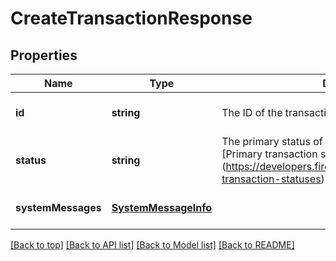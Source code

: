 # CreateTransactionResponse

## Properties

|Name | Type | Description | Notes|
|------------ | ------------- | ------------- | -------------|
|**id** | **string** | The ID of the transaction. | [optional] [default to undefined]|
|**status** | **string** | The primary status of the transaction. For details, see [Primary transaction statuses.] (https://developers.fireblocks.com/reference/primary-transaction-statuses) | [optional] [default to undefined]|
|**systemMessages** | [**SystemMessageInfo**](SystemMessageInfo.md) |  | [optional] [default to undefined]|




[[Back to top]](#) [[Back to API list]](../../README.md#documentation-for-api-endpoints) [[Back to Model list]](../../README.md#documentation-for-models) [[Back to README]](../../README.md)
